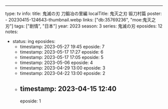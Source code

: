 ---

type: tv
info:
  title: 鬼滅の刃 刀鍛冶の里編
  localTitle: 鬼灭之刃 锻刀村篇
  poster:
    - 20230415-124643-thumbnail.webp
  links: ["db:35769236", "moe:鬼灭之刃"]
  tags: ["剧情", "日本"]
  year: 2023
  season: 3
  series: 鬼滅の刃
  eposides: 12
notes:
  - status: ing
    eposides:
      - timestamp: 2023-05-27 19:45
        eposide: 7
      - timestamp: 2023-05-17 17:27
        eposide: 6
      - timestamp: 2023-05-17 17:05
        eposide: 5
      - timestamp: 2023-05-06
        eposide: 4
      - timestamp: 2023-04-29 13:00
        eposide: 3
      - timestamp: 2023-04-22 13:00
        eposide: 2
      - timestamp: 2023-04-15 12:40
        ---
        eposide: 1